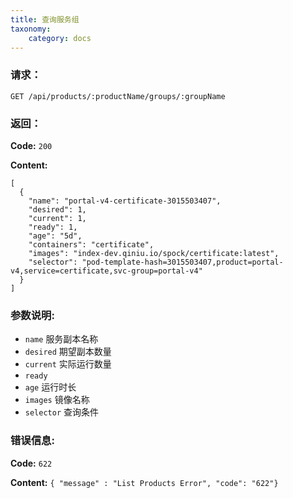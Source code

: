 ```yaml
---
title: 查询服务组
taxonomy:
    category: docs
---
```


### 请求：

    GET /api/products/:productName/groups/:groupName

### 返回：

**Code:** `200`

**Content:**

```
[
  {
    "name": "portal-v4-certificate-3015503407",
    "desired": 1,
    "current": 1,
    "ready": 1,
    "age": "5d",
    "containers": "certificate",
    "images": "index-dev.qiniu.io/spock/certificate:latest",
    "selector": "pod-template-hash=3015503407,product=portal-v4,service=certificate,svc-group=portal-v4"
  }
]
```

### 参数说明:

- `name` 服务副本名称
- `desired` 期望副本数量
- `current` 实际运行数量
- `ready` 
- `age` 运行时长
- `images` 镜像名称
- `selector` 查询条件

### 错误信息:

**Code:** `622`

**Content:** `{ "message" : "List Products Error", "code": "622"}`